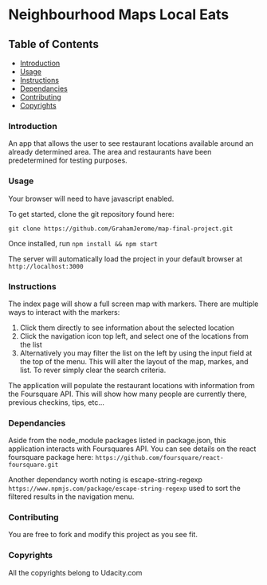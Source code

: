 # Neighbourhood Maps Local Eats

## Table of Contents
* [Introduction](#introduction)
* [Usage](#usage)
* [Instructions](#instructions)
* [Dependancies](#dependancies)
* [Contributing](#contributing)
* [Copyrights](#copyrights)

### Introduction
An app that allows the user to see restaurant locations available around an already determined area. The area and restaurants have been predetermined for testing purposes.

### Usage
Your browser will need to have javascript enabled.

To get started, clone the git repository found here:

`git clone https://github.com/GrahamJerome/map-final-project.git`

Once installed, run `npm install && npm start`

The server will automatically load the project in your default browser at `http://localhost:3000`

### Instructions
The index page will show a full screen map with markers. There are multiple ways to interact with the markers:

1. Click them directly to see information about the selected location
2. Click the navigation icon top left, and select one of the locations from the list
3. Alternatively you may filter the list on the left by using the input field at the top of the menu. This will alter the layout of the map, markes, and list. To rever simply clear the search criteria.

The application will populate the restaurant locations with information from the Foursquare API. This will show how many people are currently there, previous checkins, tips, etc...

### Dependancies

Aside from the node_module packages listed in package.json, this application interacts with Foursquares API. You can see details on the react foursquare package here: `https://github.com/foursquare/react-foursquare.git`

Another dependancy worth noting is escape-string-regexp `https://www.npmjs.com/package/escape-string-regexp` used to sort the filtered results in the navigation menu.

### Contributing
You are free to fork and modify this project as you see fit.

### Copyrights
All the copyrights belong to Udacity.com
